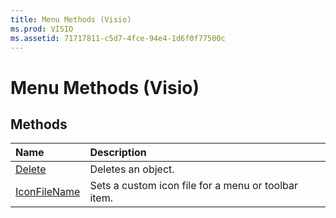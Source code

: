 ```yaml
---
title: Menu Methods (Visio)
ms.prod: VISIO
ms.assetid: 71717811-c5d7-4fce-94e4-1d6f0f77500c
---
```



# Menu Methods (Visio)

## Methods



|**Name**|**Description**|
|:-----|:-----|
|[Delete](menu-delete-method-visio.md)|Deletes an object.|
|[IconFileName](menu-iconfilename-method-visio.md)|Sets a custom icon file for a menu or toolbar item.|

